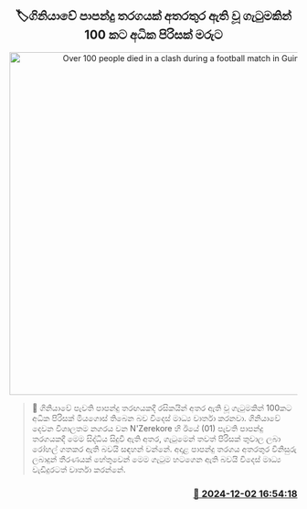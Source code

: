 <p align='center'><b><h2 align='center' title='Over 100 people died in a clash during a football match in Guinea'>🏷ගිනියාවේ පාපන්දු තර​ගයක් අතරතුර ඇති වූ ගැටුමකින් 100 කට අධික පිරිසක් මරුට</h2></b></p>
<p align='center'><img src='https://helakuru.sgp1.cdn.digitaloceanspaces.com/esana/images/lib/Guinea-football.jpg' width='600' alt='Over 100 people died in a clash during a football match in Guinea'></p>

>📝 ගිනියාවේ පැවති පාපන්දු තරඟයකදී රසිකයින් අතර ඇති වූ ගැටුමකින් 100කට අධික පිරිසක් මියගොස් තිබෙන බව විදෙස් මාධ්‍ය වාර්තා කරනවා.
ගිනියාවේ දෙවන විශාලතම නගරය වන N'Zerekore හි ඊයේ (01) පැවති පාපන්දු තරගයකදී මෙම සිද්ධිය සිදුවී ඇති අතර, ගැටුමෙන් තවත් පිරිසක් තුවාල ලබා රෝහල් ගතකර ඇති බවයි සඳහන් වන්නේ.
අදාළ පාපන්දු තරගය අතරතුර විනිසුරු ලබාදුන් තීරණයක් හේතුවෙන් මෙම ගැටුම හටගෙන ඇති බවයි විදෙස් මාධ්‍ය වැඩිදුරටත් වාර්තා කරන්නේ.


<h3 align='right'><a href='https://www.helakuru.lk/esana/p/105595/'>📅 2024-12-02 16:54:18</a></h3>
